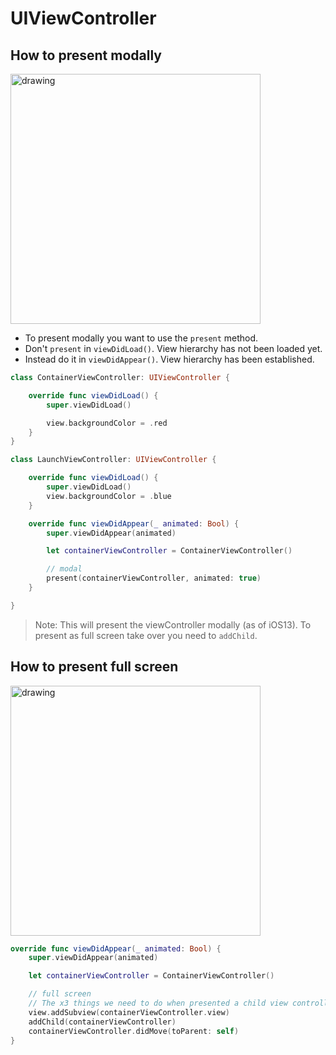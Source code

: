 # UIViewController

## How to present modally

<img src="https://github.com/jrasmusson/ios-starter-kit/blob/master/howtos/images/turn-off-debug-console.png" alt="drawing" width="400"/>

- To present modally you want to use the `present` method.
- Don't `present` in `viewDidLoad()`. View hierarchy has not been loaded yet.
- Instead do it in `viewDidAppear()`. View hierarchy has been established.

```swift
class ContainerViewController: UIViewController {

    override func viewDidLoad() {
        super.viewDidLoad()

        view.backgroundColor = .red
    }
}

class LaunchViewController: UIViewController {

    override func viewDidLoad() {
        super.viewDidLoad()
        view.backgroundColor = .blue
    }

    override func viewDidAppear(_ animated: Bool) {
        super.viewDidAppear(animated)

        let containerViewController = ContainerViewController() 

        // modal
        present(containerViewController, animated: true)
    }

}
```

> Note: This will present the viewController modally (as of iOS13). To present as full screen take over you need to `addChild`.


## How to present full screen

<img src="https://github.com/jrasmusson/ios-starter-kit/blob/master/howtos/images/turn-off-debug-console.png" alt="drawing" width="400"/>

```swift
override func viewDidAppear(_ animated: Bool) {
    super.viewDidAppear(animated)

    let containerViewController = ContainerViewController()

    // full screen
    // The x3 things we need to do when presented a child view controller within a parent
    view.addSubview(containerViewController.view)
    addChild(containerViewController)
    containerViewController.didMove(toParent: self)
}
```

